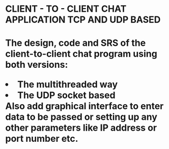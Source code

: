 <h1>CLIENT - TO - CLIENT CHAT APPLICATION TCP AND UDP BASED <h1>
<p>The design, code  and SRS of the client-to-client chat program using both versions:           
<li>The multithreaded way</li> 
<li>The UDP socket based</li>
Also add graphical interface to enter data to be passed or setting up any other parameters like IP 
address or port number etc. </p>
